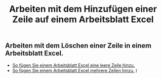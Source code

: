 ﻿---
title: Arbeiten mit dem Hinzufügen einer Zeile auf einem Arbeitsblatt Excel
second_title: Aspose.Cells Cloud Documen
linktitle: Anzeige
type: docs
url: /de/rows/add/
keywords: Working with adding row on an Excel worksheet. How to add rows on an Excel worksheet
description: Aspose.Cells Cloud REST API unterstützt das Hinzufügen von Zeilen zu einem Excel Arbeitsblatt. SDK unterstützt verschiedene Entwicklungssprachen. Dazu gehören Android, C#, Go, Java, NodeJS, Perl, PHP, Python, Ruby und Swift
weight: 20
kwords: Excel, Office Cloud, REST API, Tabellenkalkulation, PDF, CSV, Json, Markdwon, Arbeiten mit dem Hinzufügen einer Zeile in einem Excel-Arbeitsblatt
---
## Arbeiten mit dem Löschen einer Zeile in einem Arbeitsblatt Excel.

- [So fügen Sie einem Arbeitsblatt Excel eine leere Zeile hinzu.](/cells/de/rows/add/row/) 
- [So fügen Sie einem Arbeitsblatt Excel mehrere Zeilen hinzu.](/cells/de/rows/add/rows/) ) 
